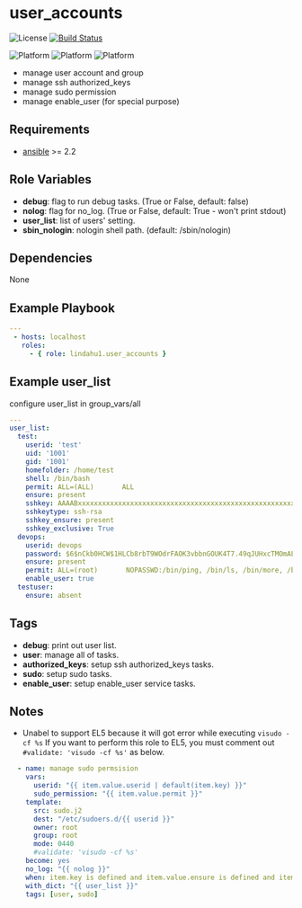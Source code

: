 user_accounts
=========

![License](https://img.shields.io/badge/license-MIT-blue.svg?style=flat)
[![Build Status](https://travis-ci.org/lindahu1/system.svg?branch=master)](https://travis-ci.org/lindahu1/ansible-mgt-users#)

![Platform](http://img.shields.io/badge/platform-centos-932279.svg?style=flat) ![Platform](http://img.shields.io/badge/platform-redhat-cc0000.svg?style=flat) ![Platform](http://img.shields.io/badge/platform-ubuntu-dd4814.svg?style=flat)

- manage user account and group
- manage ssh authorized_keys
- manage sudo permission
- manage enable_user (for special purpose)


## Requirements

- [ansible](https://ansible.com) >= 2.2


## Role Variables

- **debug**: flag to run debug tasks. (True or False, default: false)
- **nolog**: flag for no_log. (True or False, default: True - won't print stdout)
- **user_list**: list of users' setting.
- **sbin_nologin**: nologin shell path. (default: /sbin/nologin)


## Dependencies

None


## Example Playbook
```yaml
---
 - hosts: localhost
   roles:
     - { role: lindahu1.user_accounts }
```

## Example user_list 
configure user_list in group_vars/all
```yaml
---
user_list:
  test:
    userid: 'test'
    uid: '1001'
    gid: '1001'
    homefolder: /home/test
    shell: /bin/bash
    permit: ALL=(ALL)       ALL
    ensure: present
    sshkey: AAAABxxxxxxxxxxxxxxxxxxxxxxxxxxxxxxxxxxxxxxxxxxxxxxxxxxxxxxxxx=
    sshkeytype: ssh-rsa
    sshkey_ensure: present
    sshkey_exclusive: True
  devops:
    userid: devops
    password: $6$nCkb0HCW$1HLCb8rbT9WOdrFAOK3vbbnGOUK4T7.49qJUHxcTMOmALicKQBOWt7c3EqLQZMNQ9deIBmUJsxcbtbv3hAMRp0
    ensure: present
    permit: ALL=(root)       NOPASSWD:/bin/ping, /bin/ls, /bin/more, /bin/gzip, /bin/tar, /usr/bin/zip, /usr/bin/unzip, /usr/bin/less, /usr/bin/tail, /usr/bin/head, /bin/zcat
    enable_user: true
  testuser:
    ensure: absent
```


## Tags

- **debug**: print out user list.
- **user**: manage all of tasks.
- **authorized_keys**: setup ssh authorized_keys tasks.
- **sudo**: setup sudo tasks.
- **enable_user**: setup enable_user service tasks.

## Notes
- Unabel to support EL5 because it will got error while executing `visudo -cf %s`
  If you want to perform this role to EL5, you must comment out `#validate: 'visudo -cf %s'` as below.
```yaml
  - name: manage sudo permsision
    vars:
      userid: "{{ item.value.userid | default(item.key) }}"
      sudo_permission: "{{ item.value.permit }}"
    template:
      src: sudo.j2
      dest: "/etc/sudoers.d/{{ userid }}"
      owner: root
      group: root
      mode: 0440
      #validate: 'visudo -cf %s'
    become: yes
    no_log: "{{ nolog }}"
    when: item.key is defined and item.value.ensure is defined and item.value.ensure == 'present' and item.value.permit is defined
    with_dict: "{{ user_list }}"
    tags: [user, sudo]
```

